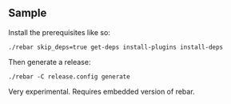 ## Sample

Install the prerequisites like so:

    ./rebar skip_deps=true get-deps install-plugins install-deps

Then generate a release:

    ./rebar -C release.config generate

Very experimental. Requires embedded version of rebar.
